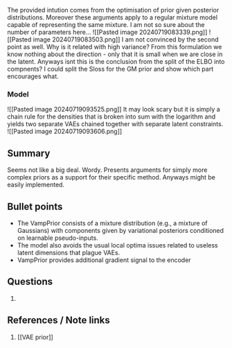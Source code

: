 The provided intution comes from the optimisation of prior given posterior distributions. Moreover these arguments apply to a regular mixture model capable of representing the same mixture.
I am not so sure about the number of parameters here... 
![[Pasted image 20240719083339.png]]
![[Pasted image 20240719083503.png]]
I am not convinced by the second point as well. Why is it related with high variance? From this formulation we know nothing about the direction - only that it is small when we are close in the latent. Anyways isnt this is the conclusion from the split of the ELBO into compnents? I could split the Sloss for the GM prior and show which part encourages what.

### Model
![[Pasted image 20240719093525.png]]
It may look scary but it is simply a chain rule for the densities that is broken into sum with the logarithm and yields two separate VAEs chained together with separate latent constraints.
![[Pasted image 20240719093606.png]]
## Summary
Seems not like a big deal. Wordy. Presents arguments for simply more complex priors as a support for their specific method. Anyways might be easily implemented.

## Bullet points
- The VampPrior consists of a mixture distribution (e.g., a mixture of Gaussians) with components given by variational posteriors conditioned on learnable pseudo-inputs.
- The model also avoids the usual local optima issues related to useless latent dimensions that plague VAEs.
- VampPrior provides additional gradient signal to the encoder

## Questions
1. 

## References / Note links
1. [[VAE prior]]